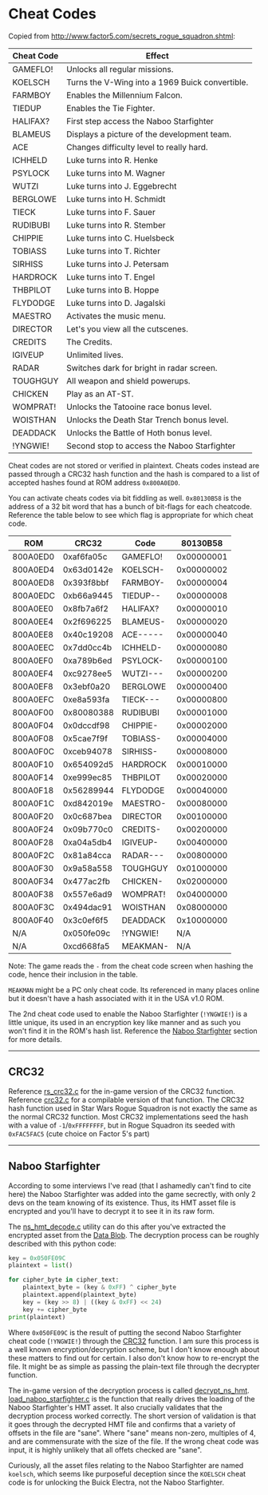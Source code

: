 # Cheat Codes

Copied from http://www.factor5.com/secrets_rogue_squadron.shtml:

| Cheat Code | Effect                                          |
| ---------- | ----------------------------------------------- |
| GAMEFLO!   | Unlocks all regular missions.                   |
| KOELSCH    | Turns the V-Wing into a 1969 Buick convertible. |
| FARMBOY    | Enables the Millennium Falcon.                  |
| TIEDUP     | Enables the Tie Fighter.                        |
| HALIFAX?   | First step access the Naboo Starfighter         |
| BLAMEUS    | Displays a picture of the development team.     |
| ACE        | Changes difficulty level to really hard.        |
| ICHHELD    | Luke turns into R. Henke                        |
| PSYLOCK    | Luke turns into M. Wagner                       |
| WUTZI      | Luke turns into J. Eggebrecht                   |
| BERGLOWE   | Luke turns into H. Schmidt                      |
| TIECK      | Luke turns into F. Sauer                        |
| RUDIBUBI   | Luke turns into R. Stember                      |
| CHIPPIE    | Luke turns into C. Huelsbeck                    |
| TOBIASS    | Luke turns into T. Richter                      |
| SIRHISS    | Luke turns into J. Petersam                     |
| HARDROCK   | Luke turns into T. Engel                        |
| THBPILOT   | Luke turns into B. Hoppe                        |
| FLYDODGE   | Luke turns into D. Jagalski                     |
| MAESTRO    | Activates the music menu.                       |
| DIRECTOR   | Let's you view all the cutscenes.               |
| CREDITS    | The Credits.                                    |
| IGIVEUP    | Unlimited lives.                                |
| RADAR      | Switches dark for bright in radar screen.       |
| TOUGHGUY   | All weapon and shield powerups.                 |
| CHICKEN    | Play as an AT-ST.                               |
| WOMPRAT!   | Unlocks the Tatooine race bonus level.          |
| WOISTHAN   | Unlocks the Death Star Trench bonus level.      |
| DEADDACK   | Unlocks the Battle of Hoth bonus level.         |
| !YNGWIE!   | Second stop to access the Naboo Starfighter     |

Cheat codes are not stored or verified in plaintext.
Cheats codes instead are passed through a CRC32 hash function and the hash is compared to a list of accepted hashes found at ROM address `0x800A0ED0`.

You can activate cheats codes via bit fiddling as well.
`0x80130B58` is the address of a 32 bit word that has a bunch of bit-flags for each cheatcode.
Reference the table below to see which flag is appropriate for which cheat code.

| ROM      | CRC32      | Code     | 80130B58   |
| -------- | ---------- | -------- | ---------- |
| 800A0ED0 | 0xaf6fa05c | GAMEFLO! | 0x00000001 |
| 800A0ED4 | 0x63d0142e | KOELSCH- | 0x00000002 |
| 800A0ED8 | 0x393f8bbf | FARMBOY- | 0x00000004 |
| 800A0EDC | 0xb66a9445 | TIEDUP-- | 0x00000008 |
| 800A0EE0 | 0x8fb7a6f2 | HALIFAX? | 0x00000010 |
| 800A0EE4 | 0x2f696225 | BLAMEUS- | 0x00000020 |
| 800A0EE8 | 0x40c19208 | ACE----- | 0x00000040 |
| 800A0EEC | 0x7dd0cc4b | ICHHELD- | 0x00000080 |
| 800A0EF0 | 0xa789b6ed | PSYLOCK- | 0x00000100 |
| 800A0EF4 | 0xc9278ee5 | WUTZI--- | 0x00000200 |
| 800A0EF8 | 0x3ebf0a20 | BERGLOWE | 0x00000400 |
| 800A0EFC | 0xe8a593fa | TIECK--- | 0x00000800 |
| 800A0F00 | 0x80080388 | RUDIBUBI | 0x00001000 |
| 800A0F04 | 0x0dccdf98 | CHIPPIE- | 0x00002000 |
| 800A0F08 | 0x5cae7f9f | TOBIASS- | 0x00004000 |
| 800A0F0C | 0xceb94078 | SIRHISS- | 0x00008000 |
| 800A0F10 | 0x654092d5 | HARDROCK | 0x00010000 |
| 800A0F14 | 0xe999ec85 | THBPILOT | 0x00020000 |
| 800A0F18 | 0x56289944 | FLYDODGE | 0x00040000 |
| 800A0F1C | 0xd842019e | MAESTRO- | 0x00080000 |
| 800A0F20 | 0x0c687bea | DIRECTOR | 0x00100000 |
| 800A0F24 | 0x09b770c0 | CREDITS- | 0x00200000 |
| 800A0F28 | 0xa04a5db4 | IGIVEUP- | 0x00400000 |
| 800A0F2C | 0x81a84cca | RADAR--- | 0x00800000 |
| 800A0F30 | 0x9a58a558 | TOUGHGUY | 0x01000000 |
| 800A0F34 | 0x477ac2fb | CHICKEN- | 0x02000000 |
| 800A0F38 | 0x557e6ad9 | WOMPRAT! | 0x04000000 |
| 800A0F3C | 0x494dac91 | WOISTHAN | 0x08000000 |
| 800A0F40 | 0x3c0ef6f5 | DEADDACK | 0x10000000 |
| N/A      | 0x050fe09c | !YNGWIE! | N/A        |
| N/A      | 0xcd668fa5 | MEAKMAN- | N/A        |

Note: The game reads the `-` from the cheat code screen when hashing the code, hence their inclusion in the table.

`MEAKMAN` might be a PC only cheat code.
Its referenced in many places online but it doesn't have a hash associated with it in the USA v1.0 ROM.

The 2nd cheat code used to enable the Naboo Starfighter (`!YNGWIE!`) is a little unique, its used in an encryption key like manner and as such you won't find it in the ROM's hash list.
Reference the [Naboo Starfighter](#naboo-starfighter) section for more details.

---

## CRC32

Reference [rs_crc32.c](/docs/cheat_codes/rs_crc32.c) for the in-game version of the CRC32 function.
Reference [crc32.c](/docs/cheat_codes/crc32.c) for a compilable version of that function.
The CRC32 hash function used in Star Wars Rogue Squadron is not exactly the same as the normal CRC32 function.
Most CRC32 implementations seed the hash with a value of `-1`/`0xFFFFFFFF`, but in Rogue Squadron its seeded with `0xFAC5FAC5` (cute choice on Factor 5's part)

---

## Naboo Starfighter

According to some interviews I've read (that I ashamedly can't find to cite here) the Naboo Starfighter was added into the game secrectly, with only 2 devs on the team knowing of its existence.
Thus, its HMT asset file is encrypted and you'll have to decrypt it to see it in its raw form.

The [ns_hmt_decode.c](/docs/cheat_codes/ns_hmt_decode.c) utility can do this after you've extracted the encrypted asset from the [Data Blob](/docs/data_blob/data_blob.md).
The decryption process can be roughly described with this python code:

```python
key = 0x050FE09C
plaintext = list()

for cipher_byte in cipher_text:
	plaintext_byte = (key & 0xFF) ^ cipher_byte
	plaintext.append(plaintext_byte)
	key = (key >> 8) | ((key & 0xFF) << 24)
	key += cipher_byte
print(plaintext)
```

Where `0x050FE09C` is the result of putting the second Naboo Starfighter cheat code (`!YNGWIE!`) through the [CRC32](#crc32) function.
I am sure this process is a well known encryption/decryption scheme, but I don't know enough about these matters to find out for certain.
I also don't know how to re-encrypt the file.
It might be as simple as passing the plain-text file through the decrypter function.

The in-game version of the decryption process is called [decrypt_ns_hmt](/docs/cheat_codes/decrypt_ns_hmt.c).
[load_naboo_starfighter.c](/docs/cheat_codes/load_naboo_starfighter.c) is the function that really drives the loading of the Naboo Starfighter's HMT asset.
It also crucially validates that the decryption process worked correctly.
The short version of validation is that it goes through the decrypted HMT file and confirms that a variety of offsets in the file are "sane".
Where "sane" means non-zero, multiples of 4, and are commensurate with the size of the file.
If the wrong cheat code was input, it is highly unlikely that all offets checked are "sane".

Curiously, all the asset files relating to the Naboo Starfighter are named `koelsch`, which seems like purposeful deception since the `KOELSCH` cheat code is for unlocking the Buick Electra, not the Naboo Starfighter.
